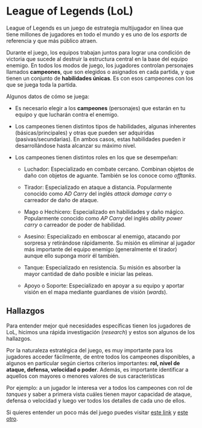 # League of Legends (LoL)

League of Legends es un juego de estrategia multijugador en línea que  tiene
millones de jugadores en todo el mundo y es uno de los _esports_ de referencia y
que más público atraen.

Durante el juego, los equipos trabajan juntos para lograr una condición de
victoria que sucede al destruir la estructura central en la base del equipo
enemigo. En todos los modos de juego, los jugadores controlan personajes
llamados **campeones**, que son elegidos o asignados en cada partida, y que
tienen un conjunto de **habilidades únicas**. Es con esos campeones con los que
se juega toda la partida.

Algunos datos de cómo se juega:

- Es necesario elegir a los **campeones** (personajes) que estarán en tu equipo
y que lucharán contra el enemigo.

- Los campeones tienen distintos tipos de habilidades, algunas inherentes
  (básicas/principales) y otras que pueden ser adquiridas (pasivas/secundarias).
  En ambos casos, estas habilidades pueden ir desarrollándose hasta
  alcanzar su máximo nivel.

- Los campeones tienen distintos roles en los que se desempeñan:
  - Luchador: Especializado en combate cercano. Combinan objetos de daño con
    objetos de aguante. También se los conoce como _offtanks_.

  - Tirador: Especializado en ataque a distancia. Popularmente conocido como
    _AD Carry_ del inglés _attack damage carry_ o carreador de daño de ataque.
  - Mago o Hechicero: Especializado en habilidades y daño mágico. Popularmente
    conocido como _AP Carry_ del inglés _ability power carry_ o carreador de poder
    de habilidad.

  - Asesino: Especializado en emboscar al enemigo, atacando por sorpresa y
    retirándose rápidamente. Su misión es eliminar al jugador más importante del
    equipo enemigo (generalmente el tirador) aunque ello suponga morir
    él también.

  - Tanque: Especializado en resistencia. Su misión es absorber la mayor
    cantidad de daño posible e iniciar las peleas.

  - Apoyo o Soporte: Especializado en apoyar a su equipo y aportar visión en el
    mapa mediante guardianes de visión (_wards_).

## Hallazgos
Para entender mejor qué necesidades específicas tienen los jugadores de LoL,
hicimos una rápida investigación (_research_) y estos son algunos de los hallazgos.

Por la naturaleza estratégica del juego, es muy importante para los jugadores
acceder fácilmente, de entre todos los campeones disponibles, a algunos en
particular según ciertos criterios importantes: **rol, nivel de
ataque, defensa, velocidad o poder**. Además, es importante identificar a
aquellos con mayores o menores valores de sus características

Por ejemplo: a un jugador le interesa ver a todos los campeones con rol de
_tanques_ y saber a primera vista cuáles tienen mayor capacidad de ataque,
defensa o velocidad y luego ver todos los detalles de cada uno de ellos.

  Si quieres entender un poco más del juego puedes visitar [este link](https://www.redbull.com/es-es/5-consejos-empezar-jugar-league-of-legends#targetText=Lo%20primero%20que%20tienes%20que,donde%20lucha%20cinco%20contra%20cinco) y [este otro](https://www.youtube.com/watch?v=KpxjwIaW0EM).

